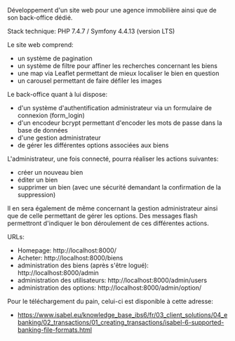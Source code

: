 Développement d'un site web pour une agence immobilière ainsi que de son back-office dédié.

Stack technique: PHP 7.4.7 / Symfony 4.4.13 (version LTS)

Le site web comprend:
 - un système de pagination
 - un système de filtre pour affiner les recherches concernant les biens
 - une map via Leaflet permettant de mieux localiser le bien en question
 - un carousel permettant de faire défiler les images
 
Le back-office quant à lui dispose:
 - d'un système d'authentification administrateur via un formulaire de connexion (form_login)
 - d'un encodeur bcrypt permettant d'encoder les mots de passe dans la base de données
 - d'une gestion administrateur
 - de gérer les différentes options associées aux biens

L'administrateur, une fois connecté, pourra réaliser les actions suivantes:
 - créer un nouveau bien
 - éditer un bien
 - supprimer un bien (avec une sécurité demandant la confirmation de la suppression)
 
Il en sera également de même concernant la gestion administrateur ainsi que de celle permettant de gérer les options.
Des messages flash permettront d'indiquer le bon déroulement de ces différentes actions.

URLs:
 - Homepage: http://localhost:8000/
 - Acheter: http://localhost:8000/biens
 - administration des biens (après s'être logué): http://localhost:8000/admin
 - administration des utilisateurs: http://localhost:8000/admin/users
 - administration des options: http://localhost:8000/admin/option/

Pour le téléchargement du pain, celui-ci est disponible à cette adresse:
 - https://www.isabel.eu/knowledge_base_ibs6/fr/03_client_solutions/04_ebanking/02_transactions/01_creating_transactions/isabel-6-supported-banking-file-formats.html